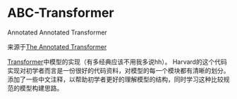 # ABC-Transformer
Annotated Annotated Transformer

来源于[The Annotated Transformer](http://nlp.seas.harvard.edu/2018/04/03/attention.html)

[Transformer](https://arxiv.org/abs/1706.03762)中模型的实现（有多经典应该不用我多说hh）。 Harvard的这个代码实现对初学者而言是一份很好的代码资料，对模型的每一个模块都有清晰的划分。添加了一些中文注释，以帮助初学者更好的理解模型的结构，同时学习这种比较规范的模型构建思路。

